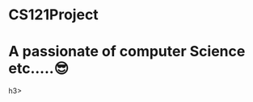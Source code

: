 # CS121Project
<h1 align="center> Hi:wink:  , I'm Oyekunle Alabi</h1>
<h3 align="center> A passionate of computer Science etc.....😎</h1>h3>
